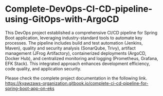 # Complete-DevOps-CI-CD-pipeline-using-GitOps-with-ArgoCD

This  DevOps project established a comprehensive CI/CD pipeline for Spring Boot application, leveraging industry-standard tools to automate key processes. The pipeline includes build and test automation (Jenkins, Maven), quality and security analysis (SonarQube, Trivy), artifact management (JFrog Artifactory), containerized deployments (ArgoCD, Docker Hub), and centralized monitoring and logging (Prometheus, Grafana, EFK Stack). This integrated approach enhances development efficiency, code quality, and application security.

Please check the complete project documentation in the following link.
https://kyawzaws-organization.gitbook.io/complete-ci-cd-pipeline-for-spring-boot-app-on-eks
